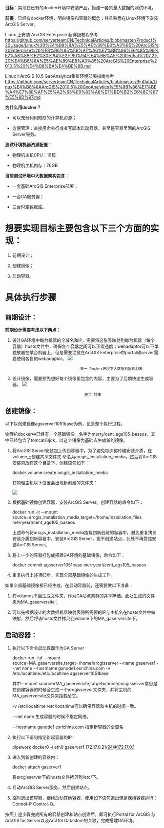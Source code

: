 **目标**：实现在已有的docker环境中安装产品，搭建一套矢量大数据的测试环境。


**前提**：已经有docker环境，明白镜像和容器的概念；并且熟悉在Linux环境下安装ArcGIS Server。


Linux 上安装 ArcGIS Enterprise 超详细教程参考
https://github.com/serverteamCN/TechnicalArticles/blob/master/Product%20Usage/Linux%20%E4%B8%8A%E5%AE%89%E8%A3%85%20ArcGIS%20Enterprise%20%E8%B6%85%E8%AF%A6%E7%BB%86%E6%95%99%E7%A8%8B%E2%80%94%E2%80%94%E4%BB%A5%20Redhat%207.2%20%E4%B8%8A%E5%AE%89%E8%A3%85%20ArcGIS%20Enterprise%2010.5%20%E4%B8%BA%E4%BE%8B.md


Linux上ArcGIS 10.5 GeoAnalytics集群环境部署指南参考
https://github.com/serverteamCN/TechnicalArticles/blob/master/BigData/Linux%E4%B8%8AArcGIS%2010.5%20GeoAnalytics%E9%9B%86%E7%BE%A4%E7%8E%AF%E5%A2%83%E9%83%A8%E7%BD%B2%E6%8C%87%E5%8D%97.md


**为什么用docker？**


- 可以充分利用短缺的计算机资源；

- 方便管理：直接用命令行或者写脚本启动容器，甚至是容器里面的ArcGIS Server服务。


**测试环境机器资源配置：**

- 物理机主机CPU：16核

- 物理机主机内存：76GB


**当前测试环境中大数据架构包含：**

- 一套基础ArcGIS Enterprise部署；

- 一台GA服务器；

- 三台时空数据库。


# **想要实现目标主要包含以下三个方面的实现：** #

1. 前期设计；

1. 创建镜像；

1. 启动容器。



# **具体执行步骤** #


## **前期设计：** ##

**前期设计需要考虑以下两点：**

1.	设计GA环境中每台机器的全域名和IP，需要将这张表映射到每台机器（每个容器）hosts文件中，确保各个容器之间可以正常通信；webadaptor可以不单独放置在某台机器上，但是需要注意在ArcGIS Enterprise中portal和server需要使用各自的webadaptor。
![](https://i.imgur.com/F4VjW0F.png)

                                       表一 Docker环境下大数据机器映射表



2.	设计镜像，需要预先想好每个镜像里包含的内容，主要为了后期快速生成容器。
![](https://i.imgur.com/NWrgA8y.png)

                                         表二 镜像




## **创建镜像：** ##
以下以创建镜像agsserver1051base为例，记录整个执行过程。

物理机docker中已经有一个基础镜像，名字为merry/cent_ags105_baseos，其中已经包含了tomcat和jdk，以这个镜像为基础去生成新的镜像。





1. 将ArcGIS Server安装包上传到容器中，为了避免每次都传输安装介质，在volume上创建共享文件夹 命名为arcgis_installation_media，然后将ArcGIS安装包放在这个目录下，创建语句如下：


     docker volume create arcgis_installation_media



     在物理主机以下位置会出现新创建的文件夹：

     ![](https://i.imgur.com/CSzqboc.png)
 






2. 根据基础镜像创建容器，安装ArcGIS Server。创建容器的命令如下：

     docker run -it --mount source=arcgis_installation_media,target=/home/installation_files merryesri/cent_ags105_baseos

     上述命令将arcgis_installation_media挂载到新创建的容器中，避免重复拷贝安装介质到新容器中。安装ArcGIS Server，但不创建站点，此处不再赘述安装ArcGIS Server。


3. 将上一步的容器打包成搭建GA环境的基础镜像，命令如下：

    docker commit agsserver1051base merryesri/cent_ags105_baseos


5.	重复执行上述1到3步，实现全部基础镜像的生成工作。



如果全部基础镜像都已经生成，在启动容器前，还需要做以下准备：

1.	在volumes下面生成文件夹，作为GA站点集群的共享存储。此处生成的文件夹为MA_gaserversite；

2.	可以先根据设计的大数据机器映射表将所需要的IP与主机名在hosts文件中做映射，然后将该hosts文件拷贝到volume下的MA_gaserversite下。




## 启动容器：  




1. 执行以下命令启动容器作为GA Server


    docker run -itd --mount source=MA_gaserversite,target=/home/arcgisserver --name  gaserver1 --net none --hostname ganode1.esrichina.com -v /etc/localtime:/etc/localtime agsserver1051base


    其中--mount source=MA_gaserversite,target=/home/arcgisserver意思是在创建容器的时候会生成一个arcgisserver文件夹，并将主机的MA_gaserversite文件夹挂载给它。


     -v /etc/localtime:/etc/localtime可以确保容器和主机的时间一致。


     --net none 生成容器的时候不指定网络。


     --hostname ganode1.esrichina.com 指定新容器的全域名

 

1. 执行以下语句指定新起容器的IP：

    pipework docker0 -i eth0 gaserver1 172.17.0.21/24@172.17.0.1




1. 进入到新创建的容器内：
    
    docker attach gaserver1
    
    将arcgisserver下的hosts文件拷贝到/etc/下。



1. 启动ArcGIS Server服务，然后创建站点。




1. 临时退出该容器，继续启动其他容器，使用如下语句退出但是保持容器运行：Control-P Control-Q。


按照上述步骤完成所有的容器创建和站点创建后，即可执行Portal for ArcGIS 与ArcGIS for Server以及ArcGIS Datastore的关联，完成搭建GA环境。
